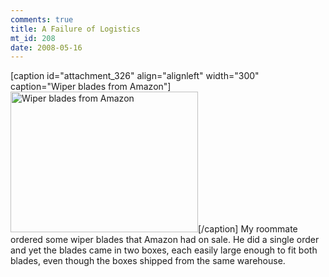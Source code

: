 ```yaml
--- 
comments: true
title: A Failure of Logistics
mt_id: 208
date: 2008-05-16
---
```

[caption id="attachment_326" align="alignleft" width="300" caption="Wiper blades from Amazon"]<a href="http://dinomite.net/wp-content/uploads/2008/09/wiper-blades.jpg"><img src="http://dinomite.net/wp-content/uploads/2008/09/wiper-blades-300x225.jpg" alt="Wiper blades from Amazon" title="wiper-blades" width="300" height="225" class="size-medium wp-image-326" /></a>[/caption]
My roommate ordered some wiper blades that Amazon had on sale.  He did a single order and yet the blades came in two boxes, each easily large enough to fit both blades, even though the boxes shipped from the same warehouse.
